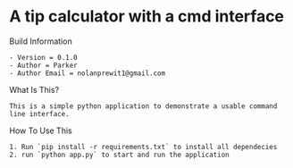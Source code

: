 # A tip calculator with a cmd interface 

Build Information 

    - Version = 0.1.0
    - Author = Parker
    - Author Email = nolanprewit1@gmail.com


What Is This? 

    This is a simple python application to demonstrate a usable command line interface.


How To Use This 

    1. Run `pip install -r requirements.txt` to install all dependecies
    2. run `python app.py` to start and run the application
